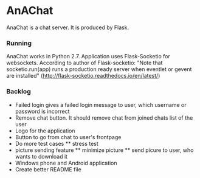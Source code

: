 # AnAChat

AnaChat is a chat server.
It is produced by Flask.

### Running

AnaChat works in Python 2.7. 
Application uses Flask-Socketio for websockets.
According to author of Flask-socketio:
"Note that socketio.run(app) runs a production ready server when eventlet or
gevent are installed"
(http://flask-socketio.readthedocs.io/en/latest/)


### Backlog
* Failed login gives a failed login message to user, which username or password is incorrect
* Remove chat button. It should remove chat from joined chats list of the user
* Logo for the application
* Button to go from chat to user's frontpage
* Do more test cases
** stress test
* picture sending feature
** minimize picture
** send picure to user, who wants to download it
* Windows phone and Android application
* Create better README file
